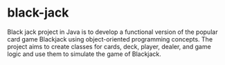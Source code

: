# black-jack
 Black jack project in Java is to develop a functional version of the popular card game Blackjack using object-oriented programming concepts. The project aims to create classes for cards, deck, player, dealer, and game logic and use them to simulate the game of Blackjack. 
